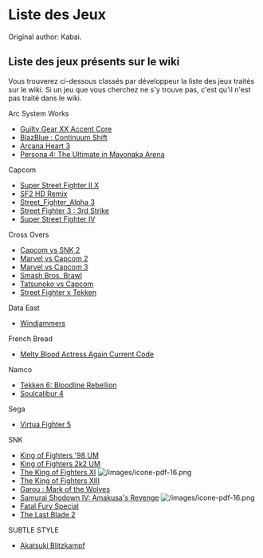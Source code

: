 # Liste des Jeux

Original author: Kabai.

## Liste des jeux présents sur le wiki

Vous trouverez ci-dessous classés par développeur la liste des jeux
traités sur le wiki. Si un jeu que vous cherchez ne s'y trouve pas,
c'est qu'il n'est pas traité dans le wiki.  
  
Arc System Works

- [Guilty Gear XX Accent Core](Guilty_Gear_XX_Accent_Core "wikilink")
- [BlazBlue : Continuum Shift](BlazBlue_:_Continuum_Shift "wikilink")
- [Arcana Heart 3](Arcana_Heart_3 "wikilink")
- [Persona 4: The Ultimate in Mayonaka
  Arena](Persona_4_Arena "wikilink")

  
Capcom

- [Super Street Fighter II X](Super_Street_Fighter_II_X "wikilink")
- [SF2 HD Remix](Super_Street_Fighter_II_Turbo_HD_Remix "wikilink")
- [Street_Fighter_Alpha 3](Street_Fighter_Alpha_3 "wikilink")
- [Street Fighter 3 : 3rd
  Strike](Street_Fighter_3:_3rd_Strike "wikilink")
- [Super Street Fighter IV](Super_Street_Fighter_IV "wikilink")

  
Cross Overs

- [Capcom vs SNK 2](Capcom_vs_SNK_2 "wikilink")
- [Marvel vs Capcom 2](Marvel_vs_Capcom_2 "wikilink")
- [Marvel vs Capcom 3](Marvel_vs_Capcom_3 "wikilink")
- [Smash Bros. Brawl](Super_Smash_Bros._Melee "wikilink")
- [Tatsunoko vs Capcom](Tatsunoko_vs_Capcom "wikilink")
- [Street Fighter x Tekken](Street_Fighter_x_Tekken "wikilink")

  
Data East

- [Windjammers](Windjammers "wikilink")

  
French Bread

- [Melty Blood Actress Again Current
  Code](Melty_Blood_Actress_Again_Current_Code "wikilink")

  
Namco

- [Tekken 6: Bloodline
  Rebellion](Tekken_6:_Bloodline_Rebellion "wikilink")
- [Soulcalibur 4](Soulcalibur_4 "wikilink")

  
Sega

- [Virtua Fighter 5](Virtua_Fighter_5 "wikilink")

  
SNK

- [King of Fighters '98
  UM](The_King_of_Fighters_'98:_Unlimited_Match "wikilink")
- [King of Fighters 2k2
  UM](The_King_of_Fighters_2k2:_Unlimited_Match "wikilink")
- [The King of Fighters XI](kofxi "wikilink")
  ![](/images/icone-pdf-16.png "/images/icone-pdf-16.png")
- [The King of Fighters XIII](The_King_of_Fighters_XIII "wikilink")
- [Garou : Mark of the Wolves](Garou_:_Mark_of_the_Wolves "wikilink")
- [Samurai Shodown IV: Amakusa's Revenge](ss4 "wikilink")
  ![](/images/icone-pdf-16.png "/images/icone-pdf-16.png")
- [Fatal Fury Special](Fatal_Fury_Special "wikilink")
- [The Last Blade 2](The_Last_Blade_2 "wikilink")

  
SUBTLE STYLE

- [Akatsuki Blitzkampf](Akatsuki_Blitzkampf "wikilink")

  
